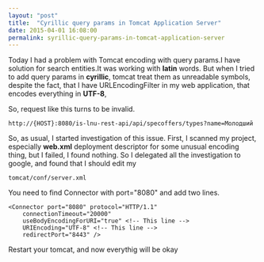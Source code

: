 ```yaml
---
layout: "post"
title:  "Сyrillic query params in Tomcat Application Server"
date: 2015-04-01 16:08:00
permalink: syrillic-query-params-in-tomcat-application-server
---
```



Today I had a problem with Tomcat encoding with query params.I have solution for search entities.It was working with **latin** words. But when I tried to add query params in **cyrillic**, tomcat treat them as unreadable symbols, despite the fact, that I have URLEncodingFilter in my web application, that encodes everything in **UTF-8**,

So, request like this turns to be invalid.
    
    http://{HOST}:8080/is-lnu-rest-api/api/specoffers/types?name=Молодший
    
So, as usual, I started investigation of this issue. First, I scanned my project, especially **web.xml** deployment descriptor for some unusual encoding thing, but I failed, I found nothing. So I delegated all the investigation to google, and found that I should edit my 

	tomcat/conf/server.xml
    

You need to find Connector with port="8080" and add two lines.

    <Connector port="8080" protocol="HTTP/1.1"
    	connectionTimeout="20000"
	    useBodyEncodingForURI="true" <!-- This line -->
	    URIEncoding="UTF-8" <!-- This line -->
        redirectPort="8443" />

Restart your tomcat, and now everythig will be okay